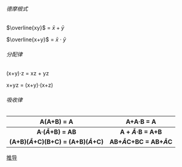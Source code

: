 ###### 德摩根式

$\overline{xy}$  =  $\bar{x} + \bar{y}$

$\overline{x+y}$  =  $\bar{x}$ · $\bar{y}$

###### 分配律

(x+y)·z = xz + yz

x+yz = (x+y)·(x+z)

###### 吸收律

|                    A(A+B) = A                    |              A+A·B = A               |
| :----------------------------------------------: | :----------------------------------: |
|             **A·($\bar{A}$+B) = AB**             |      **A + $\bar{A}$·B = A+B**       |
| **(A+B)($\bar{A}$+C)(B+C) = (A+B)($\bar{A}$+C)** | **AB+$\bar{A}$C+BC = AB+$\bar{A}$C** |

[推导](https://zhuanlan.zhihu.com/p/392457877) 

